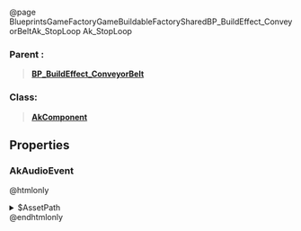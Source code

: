 @page BlueprintsGameFactoryGameBuildableFactorySharedBP_BuildEffect_ConveyorBeltAk_StopLoop Ak_StopLoop
### Parent :
<b><a href="_blueprints_game_factory_game_buildable_factory-shared_b_p__build_effect__conveyor_belt.html"><blockquote>BP_BuildEffect_ConveyorBelt</blockquote></a></b>
### Class:
<b><a href="_class_script_ak_component.html"><blockquote>AkComponent</blockquote></a></b>
## Properties
### AkAudioEvent
@htmlonly
<details>
 <summary>$AssetPath</summary>
<b><a href="_blueprints_game_factory_game_buildable-shared_audio_build_effect_2018-05_stop__build_effect__conveyor_loop.html"><blockquote>Stop_BuildEffect_ConveyorLoop</blockquote></a></b>
</details>
@endhtmlonly

